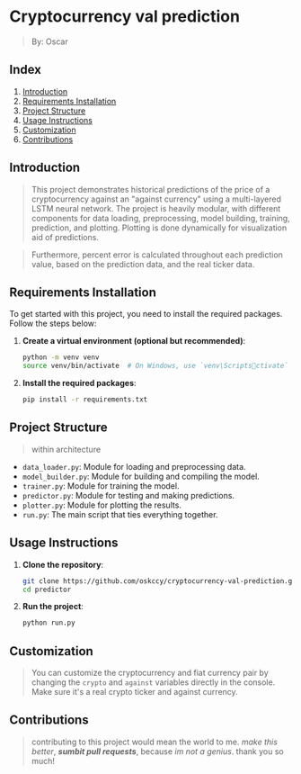 # Cryptocurrency val prediction
> By: Oscar
## Index

1. [Introduction](#introduction)
2. [Requirements Installation](#requirements-installation)
3. [Project Structure](#project-structure)
4. [Usage Instructions](#usage-instructions)
5. [Customization](#customization)
6. [Contributions](#contributions)

## Introduction

> This project demonstrates historical predictions of the price of a cryptocurrency against an "against currency" using a multi-layered LSTM neural network. The project is heavily modular, with different components for data loading, preprocessing, model building, training, prediction, and plotting. Plotting is done dynamically for visualization aid of predictions.

> Furthermore, percent error is calculated throughout each prediction value, based on the prediction data, and the real ticker data.

## Requirements Installation

To get started with this project, you need to install the required packages. Follow the steps below:

1. **Create a virtual environment (optional but recommended)**:
    ```bash
    python -m venv venv
    source venv/bin/activate  # On Windows, use `venv\Scriptsctivate`
    ```

2. **Install the required packages**:
    ```bash
    pip install -r requirements.txt
    ```

## Project Structure

> within architecture

- `data_loader.py`: Module for loading and preprocessing data.
- `model_builder.py`: Module for building and compiling the model.
- `trainer.py`: Module for training the model.
- `predictor.py`: Module for testing and making predictions.
- `plotter.py`: Module for plotting the results.
- `run.py`: The main script that ties everything together.

## Usage Instructions

1. **Clone the repository**:
    ```bash
    git clone https://github.com/oskccy/cryptocurrency-val-prediction.git
    cd predictor
    ```

2. **Run the project**:
    ```bash
    python run.py
    ```

## Customization
> You can customize the cryptocurrency and fiat currency pair by changing the `crypto` and `against` variables directly in the console. Make sure it's a real crypto ticker and against currency.

## Contributions

> contributing to this project would mean the world to me. *make this better*, ***sumbit pull requests***, because *im not a genius*. thank you so much!

